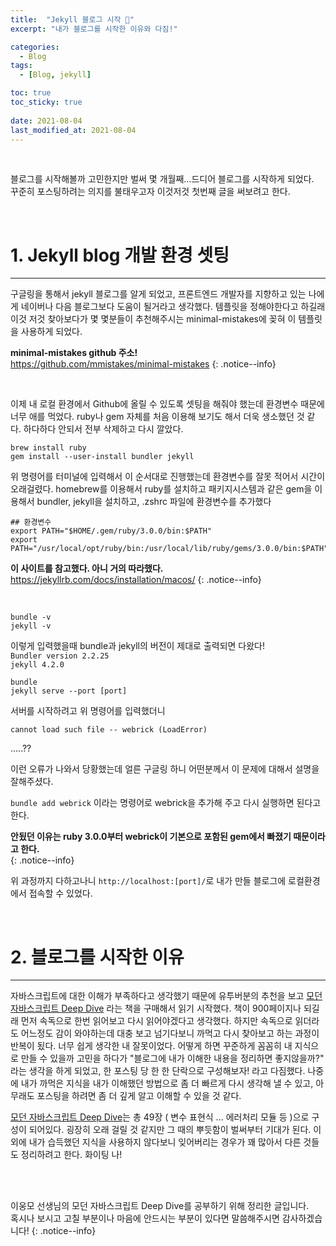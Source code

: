 ```yaml
---
title:  "Jekyll 블로그 시작 🚀"
excerpt: "내가 블로그를 시작한 이유와 다짐!"

categories:
  - Blog
tags:
  - [Blog, jekyll]

toc: true
toc_sticky: true
 
date: 2021-08-04
last_modified_at: 2021-08-04
---
```

<br>

블로그를 시작해볼까 고민한지만 벌써 몇 개월째...드디어 블로그를 시작하게 되었다.  
꾸준히 포스팅하려는 의지를 불태우고자 이것저것 첫번째 글을 써보려고 한다.  

<br>

# 1. Jekyll blog 개발 환경 셋팅
---

구글링을 통해서 jekyll 블로그를 알게 되었고, 프론트엔드 개발자를 지향하고 있는 나에게 네이버나 다음 블로그보다 도움이 될거라고 생각했다. 
템플릿을 정해야한다고 하길래 이것 저것 찾아보다가 몇 몇분들이 추천해주시는 minimal-mistakes에 꽂혀 이 템플릿을 사용하게 되었다.  

**minimal-mistakes github 주소!**   
<https://github.com/mmistakes/minimal-mistakes>
{: .notice--info}

<br>

이제 내 로컬 환경에서 Github에 올릴 수 있도록 셋팅을 해줘야 했는데 환경변수 때문에 너무 애를 먹었다. ruby나 gem 자체를 처음 이용해 보기도 해서 더욱 생소했던 것 같다. 하다하다 안되서 전부 삭제하고 다시 깔았다.  

```
brew install ruby
gem install --user-install bundler jekyll
```

위 명령어를 터미널에 입력해서 이 순서대로 진행했는데 환경변수를 잘못 적어서 시간이 오래걸렸다. 
homebrew를 이용해서 ruby를 설치하고 패키지시스템과 같은 gem을 이용해서 bundler, jekyll을 설치하고, .zshrc 파일에 환경변수를 추가했다  

```
## 환경변수
export PATH="$HOME/.gem/ruby/3.0.0/bin:$PATH"
export PATH="/usr/local/opt/ruby/bin:/usr/local/lib/ruby/gems/3.0.0/bin:$PATH" 
```  

**이 사이트를 참고했다. 아니 거의 따라했다.**  
<https://jekyllrb.com/docs/installation/macos/>
{: .notice--info}

<br>

```
bundle -v
jekyll -v
```

이렇게 입력했을때 bundle과 jekyll의 버전이 제대로 출력되면 다왔다!  
`Bundler version 2.2.25`  
`jekyll 4.2.0`


```
bundle
jekyll serve --port [port]
```

서버를 시작하려고 위 명령어를 입력했더니

```
cannot load such file -- webrick (LoadError)
```
.....??  

이런 오류가 나와서 당황했는데 얼른 구글링 하니 어떤분께서 이 문제에 대해서 설명을 잘해주셨다.

`bundle add webrick` 이라는 명령어로 webrick을 추가해 주고 다시 실행하면 된다고 한다.


**안됬던 이유는 ruby 3.0.0부터 webrick이 기본으로 포함된 gem에서 빠졌기 때문이라고 한다.**  
{: .notice--info}

위 과정까지 다하고나니 `http://localhost:[port]/`로 내가 만들 블로그에 로컬환경에서 접속할 수 있었다.  

<br>

# 2. 블로그를 시작한 이유
---
자바스크립트에 대한 이해가 부족하다고 생각했기 때문에 유투버분의 추천을 보고 <u>모던 자바스크립트 Deep Dive</u> 라는 책을 구매해서 읽기 시작했다. 책이 900페이지나 되길래 먼저 속독으로 한번 읽어보고 다시 읽어야겠다고 생각했다. 하지만 속독으로 읽더라도 어느정도 감이 와야하는데 대충 보고 넘기다보니 까먹고 다시 찾아보고 하는 과정이 반복이 됬다. 너무 쉽게 생각한 내 잘못이었다. 어떻게 하면 꾸준하게 꼼꼼히 내 지식으로 만들 수 있을까 고민을 하다가 "블로그에 내가 이해한 내용을 정리하면 좋지않을까?" 라는 생각을 하게 되었고, 한 포스팅 당 한 한 단락으로 구성해보자! 라고 다짐했다. 나중에 내가 까먹은 지식을 내가 이해했던 방법으로 좀 더 빠르게 다시 생각해 낼 수 있고, 아무래도 포스팅을 하려면 좀 더 깊게 알고 이해할 수 있을 것 같다.  

<u>모던 자바스크립트 Deep Dive</u>는 총 49장 ( 변수 표현식 ... 에러처리 모듈 등 )으로 구성이 되어있다. 굉장히 오래 걸릴 것 같지만 그 때의 뿌듯함이 벌써부터 기대가 된다. 이 외에 내가 습득했던 지식을 사용하지 않다보니 잊어버리는 경우가 꽤 많아서 다른 것들도 정리하려고 한다. 화이팅 나!

<br>
<br>

이웅모 선생님의 모던 자바스크립트 Deep Dive를 공부하기 위해 정리한 글입니다.  
혹시나 보시고 고칠 부분이나 마음에 안드시는 부분이 있다면 말씀해주시면 감사하겠습니다!
{: .notice--info}



